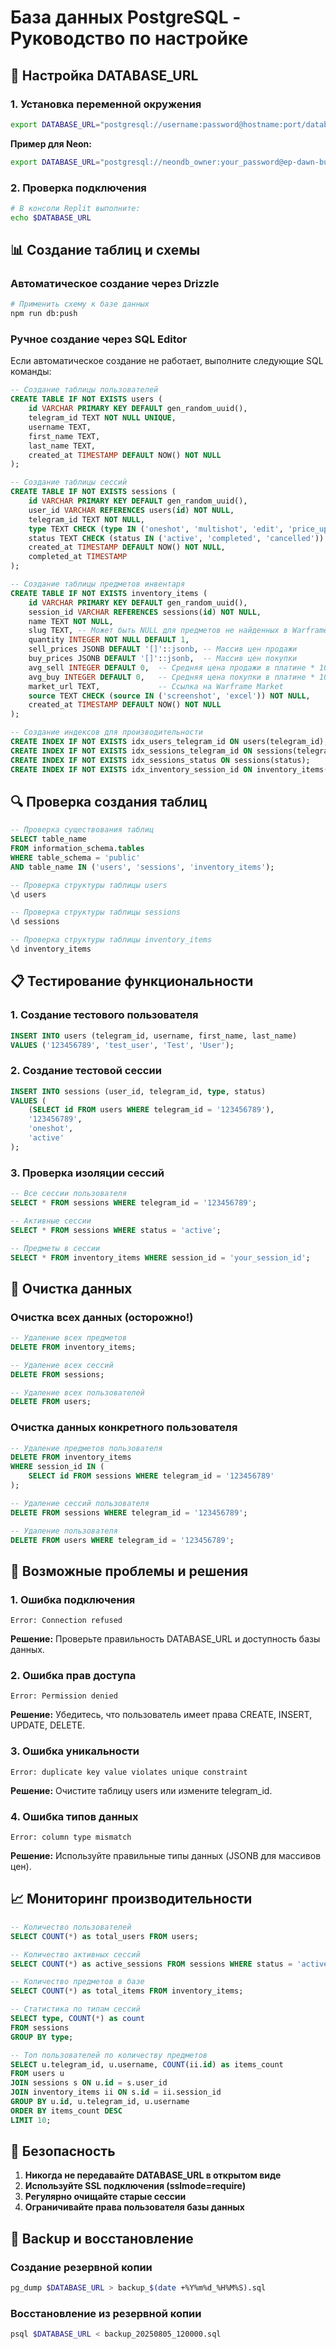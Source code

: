 # База данных PostgreSQL - Руководство по настройке

## 🔧 Настройка DATABASE_URL

### 1. Установка переменной окружения
```bash
export DATABASE_URL="postgresql://username:password@hostname:port/database_name"
```

**Пример для Neon:**
```bash
export DATABASE_URL="postgresql://neondb_owner:your_password@ep-dawn-butterfly-a26gm10o-pooler.eu-central-1.aws.neon.tech/neondb?sslmode=require"
```

### 2. Проверка подключения
```bash
# В консоли Replit выполните:
echo $DATABASE_URL
```

## 📊 Создание таблиц и схемы

### Автоматическое создание через Drizzle
```bash
# Применить схему к базе данных
npm run db:push
```

### Ручное создание через SQL Editor
Если автоматическое создание не работает, выполните следующие SQL команды:

```sql
-- Создание таблицы пользователей
CREATE TABLE IF NOT EXISTS users (
    id VARCHAR PRIMARY KEY DEFAULT gen_random_uuid(),
    telegram_id TEXT NOT NULL UNIQUE,
    username TEXT,
    first_name TEXT,
    last_name TEXT,
    created_at TIMESTAMP DEFAULT NOW() NOT NULL
);

-- Создание таблицы сессий
CREATE TABLE IF NOT EXISTS sessions (
    id VARCHAR PRIMARY KEY DEFAULT gen_random_uuid(),
    user_id VARCHAR REFERENCES users(id) NOT NULL,
    telegram_id TEXT NOT NULL,
    type TEXT CHECK (type IN ('oneshot', 'multishot', 'edit', 'price_update', 'split_excel')) NOT NULL,
    status TEXT CHECK (status IN ('active', 'completed', 'cancelled')) DEFAULT 'active' NOT NULL,
    created_at TIMESTAMP DEFAULT NOW() NOT NULL,
    completed_at TIMESTAMP
);

-- Создание таблицы предметов инвентаря
CREATE TABLE IF NOT EXISTS inventory_items (
    id VARCHAR PRIMARY KEY DEFAULT gen_random_uuid(),
    session_id VARCHAR REFERENCES sessions(id) NOT NULL,
    name TEXT NOT NULL,
    slug TEXT, -- Может быть NULL для предметов не найденных в Warframe Market
    quantity INTEGER NOT NULL DEFAULT 1,
    sell_prices JSONB DEFAULT '[]'::jsonb, -- Массив цен продажи
    buy_prices JSONB DEFAULT '[]'::jsonb,  -- Массив цен покупки
    avg_sell INTEGER DEFAULT 0,  -- Средняя цена продажи в платине * 100
    avg_buy INTEGER DEFAULT 0,   -- Средняя цена покупки в платине * 100
    market_url TEXT,             -- Ссылка на Warframe Market
    source TEXT CHECK (source IN ('screenshot', 'excel')) NOT NULL,
    created_at TIMESTAMP DEFAULT NOW() NOT NULL
);

-- Создание индексов для производительности
CREATE INDEX IF NOT EXISTS idx_users_telegram_id ON users(telegram_id);
CREATE INDEX IF NOT EXISTS idx_sessions_telegram_id ON sessions(telegram_id);
CREATE INDEX IF NOT EXISTS idx_sessions_status ON sessions(status);
CREATE INDEX IF NOT EXISTS idx_inventory_session_id ON inventory_items(session_id);
```

## 🔍 Проверка создания таблиц

```sql
-- Проверка существования таблиц
SELECT table_name 
FROM information_schema.tables 
WHERE table_schema = 'public' 
AND table_name IN ('users', 'sessions', 'inventory_items');

-- Проверка структуры таблицы users
\d users

-- Проверка структуры таблицы sessions  
\d sessions

-- Проверка структуры таблицы inventory_items
\d inventory_items
```

## 📋 Тестирование функциональности

### 1. Создание тестового пользователя
```sql
INSERT INTO users (telegram_id, username, first_name, last_name) 
VALUES ('123456789', 'test_user', 'Test', 'User');
```

### 2. Создание тестовой сессии
```sql
INSERT INTO sessions (user_id, telegram_id, type, status) 
VALUES (
    (SELECT id FROM users WHERE telegram_id = '123456789'),
    '123456789',
    'oneshot',
    'active'
);
```

### 3. Проверка изоляции сессий
```sql
-- Все сессии пользователя
SELECT * FROM sessions WHERE telegram_id = '123456789';

-- Активные сессии
SELECT * FROM sessions WHERE status = 'active';

-- Предметы в сессии
SELECT * FROM inventory_items WHERE session_id = 'your_session_id';
```

## 🧹 Очистка данных

### Очистка всех данных (осторожно!)
```sql
-- Удаление всех предметов
DELETE FROM inventory_items;

-- Удаление всех сессий
DELETE FROM sessions;

-- Удаление всех пользователей
DELETE FROM users;
```

### Очистка данных конкретного пользователя
```sql
-- Удаление предметов пользователя
DELETE FROM inventory_items 
WHERE session_id IN (
    SELECT id FROM sessions WHERE telegram_id = '123456789'
);

-- Удаление сессий пользователя
DELETE FROM sessions WHERE telegram_id = '123456789';

-- Удаление пользователя
DELETE FROM users WHERE telegram_id = '123456789';
```

## 🚨 Возможные проблемы и решения

### 1. Ошибка подключения
```
Error: Connection refused
```
**Решение:** Проверьте правильность DATABASE_URL и доступность базы данных.

### 2. Ошибка прав доступа
```
Error: Permission denied
```
**Решение:** Убедитесь, что пользователь имеет права CREATE, INSERT, UPDATE, DELETE.

### 3. Ошибка уникальности
```
Error: duplicate key value violates unique constraint
```
**Решение:** Очистите таблицу users или измените telegram_id.

### 4. Ошибка типов данных
```
Error: column type mismatch
```
**Решение:** Используйте правильные типы данных (JSONB для массивов цен).

## 📈 Мониторинг производительности

```sql
-- Количество пользователей
SELECT COUNT(*) as total_users FROM users;

-- Количество активных сессий
SELECT COUNT(*) as active_sessions FROM sessions WHERE status = 'active';

-- Количество предметов в базе
SELECT COUNT(*) as total_items FROM inventory_items;

-- Статистика по типам сессий
SELECT type, COUNT(*) as count 
FROM sessions 
GROUP BY type;

-- Топ пользователей по количеству предметов
SELECT u.telegram_id, u.username, COUNT(ii.id) as items_count
FROM users u
JOIN sessions s ON u.id = s.user_id
JOIN inventory_items ii ON s.id = ii.session_id
GROUP BY u.id, u.telegram_id, u.username
ORDER BY items_count DESC
LIMIT 10;
```

## 🔐 Безопасность

1. **Никогда не передавайте DATABASE_URL в открытом виде**
2. **Используйте SSL подключения (sslmode=require)**
3. **Регулярно очищайте старые сессии**
4. **Ограничивайте права пользователя базы данных**

## 📝 Backup и восстановление

### Создание резервной копии
```bash
pg_dump $DATABASE_URL > backup_$(date +%Y%m%d_%H%M%S).sql
```

### Восстановление из резервной копии
```bash
psql $DATABASE_URL < backup_20250805_120000.sql
```